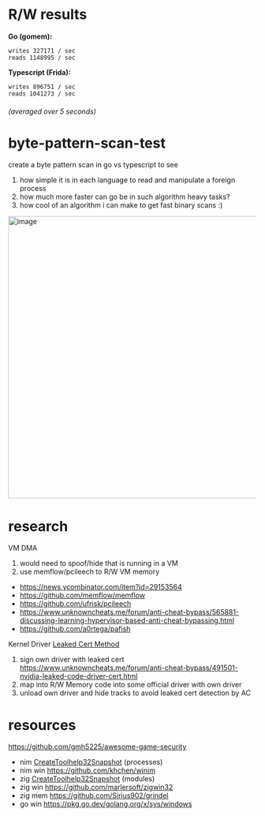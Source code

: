 # R/W results 
**Go (gomem):**
```
writes 327171 / sec
reads 1148995 / sec
```

**Typescript (Frida):**
```
writes 896751 / sec
reads 1041273 / sec
```
###### (averaged over 5 seconds)

# byte-pattern-scan-test

create a byte pattern scan in go vs typescript to see
1. how simple it is in each language to read and manipulate a foreign process
2. how much more faster can go be in such algorithm heavy tasks?
3. how cool of an algorithm i can make to get fast binary scans :)

<img width="572" alt="image" src="https://github.com/JohnDeved/byte-pattern-scan-test/assets/24187269/67519cb3-58fc-4b3c-ba34-fa4f1aac3f77">

# research

VM DMA 
1. would need to spoof/hide that is running in a VM
2. use memflow/pcileech to R/W VM memory
  - https://news.ycombinator.com/item?id=29153564
  - https://github.com/memflow/memflow
  - https://github.com/ufrisk/pcileech
  - https://www.unknowncheats.me/forum/anti-cheat-bypass/565881-discussing-learning-hypervisor-based-anti-cheat-bypassing.html
  - https://github.com/a0rtega/pafish

Kernel Driver [Leaked Cert Method](https://www.unknowncheats.me/forum/anti-cheat-bypass/492166-questions-kernel-driver-signing-security.html)
  1. sign own driver with leaked cert https://www.unknowncheats.me/forum/anti-cheat-bypass/491501-nvidia-leaked-code-driver-cert.html
  2. map into R/W Memory code into some official driver with own driver
  3. unload own driver and hide tracks to avoid leaked cert detection by AC

# resources
https://github.com/gmh5225/awesome-game-security

- nim [CreateToolhelp32Snapshot](https://github.com/byt3bl33d3r/OffensiveNim/blob/master/src/taskbar_ewmi_bin.nim#L21C6-L21C22) (processes)
- nim win https://github.com/khchen/winim
- zig [CreateToolhelp32Snapshot](https://github.com/ziglang/zig/blob/b9fc0d2908371dc4f7c95c03972d42e290d6e1e0/lib/std/debug.zig#L1198) (modules)
- zig win https://github.com/marlersoft/zigwin32
- zig mem https://github.com/Sirius902/grindel
- go win https://pkg.go.dev/golang.org/x/sys/windows

